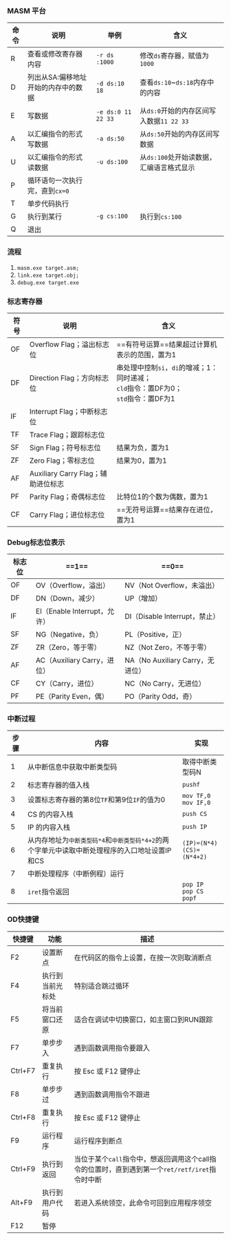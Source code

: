 ### MASM 平台

| 命令 | 说明                                | 举例                 | 含义                                     |
| ---- | ----------------------------------- | -------------------- | ---------------------------------------- |
| R    | 查看或修改寄存器内容                | `-r ds`<br />`:1000` | 修改`ds`寄存器，赋值为`1000`             |
| D    | 列出从SA:偏移地址开始的内存中的数据 | `-d ds:10 18`        | 查看`ds:10`~`ds:18`内存中的内容          |
| E    | 写数据                              | `-e ds:0 11 22 33`   | 从`ds:0`开始的内存区间写入数据`11 22 33` |
| A    | 以汇编指令的形式写数据              | `-a ds:50`           | 从`ds:50`开始的内存区间写数据            |
| U    | 以汇编指令的形式读数据              | `-u ds:100`          | 从`ds:100`处开始读数据，汇编语言格式显示 |
| P    | 循环语句一次执行完，直到`cx=0`      |                      |                                          |
| T    | 单步代码执行                        |                      |                                          |
| G    | 执行到某行                          | `-g cs:100`          | 执行到`cs:100`                           |
| Q    | 退出                                |                      |                                          |

### 流程

1. `masm.exe target.asm;`
2. `link.exe target.obj;`
3. `debug.exe target.exe`

### 标志寄存器

| 符号 | 说明                               | 含义                                                         |
| ---- | ---------------------------------- | ------------------------------------------------------------ |
| OF   | Overflow Flag；溢出标志位          | ==有符号运算==结果超过计算机表示的范围，置为1                |
| DF   | Direction Flag；方向标志位         | 串处理中控制`si`，`di`的增减；1：同时递减；<br />`cld`指令：置DF为0；<br />`std`指令：置DF为1 |
| IF   | Interrupt Flag；中断标志位         |                                                              |
| TF   | Trace Flag；跟踪标志位             |                                                              |
| SF   | Sign Flag；符号标志位              | 结果为负，置为1                                              |
| ZF   | Zero Flag；零标志位                | 结果为0，置为1                                               |
| AF   | Auxiliary Carry Flag；辅助进位标志 |                                                              |
| PF   | Parity Flag；奇偶标志位            | 比特位1的个数为偶数，置为1                                   |
| CF   | Carry Flag；进位标志位             | ==无符号运算==结果存在进位，置为1                            |

### Debug标志位表示

| 标志位 | ==1==                        | ==0==                            |
| ------ | ---------------------------- | -------------------------------- |
| OF     | OV（Overflow，溢出）         | NV（Not Overflow，未溢出）       |
| DF     | DN（Down，减少）             | UP（增加）                       |
| IF     | EI（Enable Interrupt，允许） | DI（Disable Interrupt，禁止）    |
| SF     | NG（Negative，负）           | PL（Positive，正）               |
| ZF     | ZR（Zero，等于零）           | NZ（Not Zero，不等于零）         |
| AF     | AC（Auxiliary Carry，进位）  | NA（No Auxiliary Carry，无进位） |
| CF     | CY（Carry，进位）            | NC（No Carry，无进位）           |
| PF     | PE（Parity Even，偶）        | PO（Parity Odd，奇）             |

### 中断过程

| 步骤 | 内容                                                         | 实现                               |
| ---- | ------------------------------------------------------------ | ---------------------------------- |
| 1    | 从中断信息中获取中断类型码                                   | 取得中断类型码N                    |
| 2    | 标志寄存器的值入栈                                           | `pushf`                            |
| 3    | 设置标志寄存器的第8位`TF`和第9位`IF`的值为0                  | `mov TF,0`<br />`mov IF,0`         |
| 4    | CS 的内容入栈                                                | `push CS`                          |
| 5    | IP 的内容入栈                                                | `push IP`                          |
| 6    | 从内存地址为`中断类型码*4`和`中断类型码*4+2`的两个字单元中读取中断处理程序的入口地址设置IP和CS | `(IP)=(N*4)`<br />`(CS)=(N*4+2)`   |
| 7    | 中断处理程序（中断例程）运行                                 |                                    |
| 8    | `iret`指令返回                                               | `pop IP`<br />`pop CS`<br />`popf` |

### OD快捷键

| 快捷键  | 功能             | 描述                                                         |
| ------- | ---------------- | ------------------------------------------------------------ |
| F2      | 设置断点         | 在代码区的指令上设置，在按一次则取消断点                     |
| F4      | 执行到当前光标处 | 特别适合跳过循环                                             |
| F5      | 将当前窗口还原   | 适合在调试中切换窗口，如主窗口到RUN跟踪                      |
| F7      | 单步步入         | 遇到函数调用指令要跟入                                       |
| Ctrl+F7 | 重复执行         | 按 Esc 或 F12 键停止                                         |
| F8      | 单步步过         | 遇到函数调用指令不跟进                                       |
| Ctrl+F8 | 重复执行         | 按 Esc 或 F12 键停止                                         |
| F9      | 运行程序         | 运行程序到断点                                               |
| Ctrl+F9 | 执行到返回       | 当位于某个`call`指令中，想返回调用这个call指令的位置时，直到遇到第一个`ret/retf/iret`指令时中断 |
| Alt+F9  | 执行到用户代码   | 若进入系统领空，此命令可回到应用程序领空                     |
| F12     | 暂停             |                                                              |

